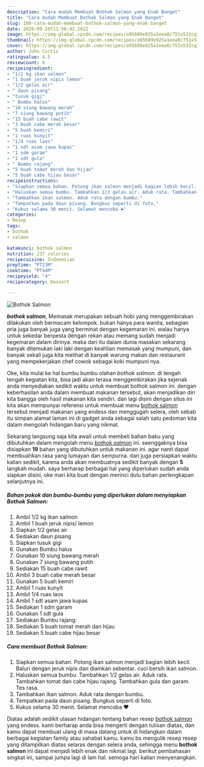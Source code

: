 ```yaml
---
description: "Cara mudah Membuat Bothok Salmon yang Enak Banget"
title: "Cara mudah Membuat Bothok Salmon yang Enak Banget"
slug: 109-cara-mudah-membuat-bothok-salmon-yang-enak-banget
date: 2020-09-26T11:56:42.282Z
image: https://img-global.cpcdn.com/recipes/a95689e925a1eea0/751x532cq70/bothok-salmon-foto-resep-utama.jpg
thumbnail: https://img-global.cpcdn.com/recipes/a95689e925a1eea0/751x532cq70/bothok-salmon-foto-resep-utama.jpg
cover: https://img-global.cpcdn.com/recipes/a95689e925a1eea0/751x532cq70/bothok-salmon-foto-resep-utama.jpg
author: John Curtis
ratingvalue: 4.5
reviewcount: 6
recipeingredient:
- "1/2 kg ikan salmon"
- "1 buah jeruk nipis lemon"
- "1/2 gelas air"
- " daun pisang"
- "tusuk gigi"
- " Bumbu halus"
- "10 siung bawang merah"
- "7 siung bawang putih"
- "15 buah cabe rawit"
- "3 buah cabe merah besar"
- "5 buah kemiri"
- "1 ruas kunyit"
- "1/4 ruas laos"
- "1 sdt asam jawa kupas"
- "1 sdm garam"
- "1 sdt gula"
- " Bumbu rajang"
- "5 buah tomat merah dan hijau"
- "5 buah cabe hijau besar"
recipeinstructions:
- "Siapkan semua bahan. Potong ikan salmon menjadi bagian lebih kecil. Baluri dengan jeruk nipis dan diamkan sebentar. cuci bersih ikan salmon."
- "Haluskan semua bumbu. Tambahkan 1/2 gelas air. Aduk rata. Tambahkan tomat dan cabe hijau rajang. Tambahkan gula dan garam. Tes rasa."
- "Tambahkan ikan salmon. Aduk rata dengan bumbu."
- "Tempatkan pada daun pisang. Bungkus seperti di foto."
- "Kukus selama 30 menit. Selamat mencoba ❤️"
categories:
- Resep
tags:
- bothok
- salmon

katakunci: bothok salmon 
nutrition: 237 calories
recipecuisine: Indonesian
preptime: "PT23M"
cooktime: "PT44M"
recipeyield: "4"
recipecategory: Dessert

---
```



![Bothok Salmon](https://img-global.cpcdn.com/recipes/a95689e925a1eea0/751x532cq70/bothok-salmon-foto-resep-utama.jpg)

<b><i>bothok salmon</i></b>, Memasak merupakan sebuah hobi yang menggembirakan dilakukan oleh bermacam kelompok. bukan hanya para wanita, sebagian pria juga banyak juga yang berminat dengan kegemaran ini. walau hanya untuk sekedar berpesta dengan rekan atau memang sudah menjadi kegemaran dalam dirinya. maka dari itu dalam dunia masakan sekarang banyak ditemukan laki laki dengan keahlian memasak yang mumpuni, dan banyak sekali juga kita melihat di banyak warung makan dan restaurant yang mempekerjakan chef cowok sebagai koki mumpuni nya.

Oke, kita mulai ke hal bumbu bumbu olahan <i>bothok salmon</i>. di tengah tengah kegiatan kita, bisa jadi akan terasa menggembirakan jika sejenak anda menyediakan sedikit waktu untuk membuat bothok salmon ini. dengan keberhasilan anda dalam membuat makanan tersebut, akan menjadikan diri kita bangga oleh hasil makanan kita sendiri. dan lagi disini dengan situs ini kita akan mempunyai referensi untuk membuat menu <u>bothok salmon</u> tersebut menjadi makanan yang endess dan menggugah selera, oleh sebab itu simpan alamat laman ini di gadget anda sebagai salah satu pedoman kita dalam mengolah hidangan baru yang nikmat.




Sekarang langsung saja kita awali untuk membeli bahan baku yang dibutuhkan dalam mengolah menu <u><i>bothok salmon</i></u> ini. seenggaknya bisa disiapkan <b>19</b> bahan yang dibutuhkan untuk makanan ini. agar nanti dapat membuahkan rasa yang lumayan dan sempurna. dan juga persiapkan waktu kalian sedikit, karena anda akan membuatnya sedikit banyak dengan <b>5</b> langkah mudah. saya berharap berbagai hal yang diperlukan sudah anda siapkan disini, oke mari kita buat dengan merinci dulu bahan perlengkapan selanjutnya ini.

<!--inarticleads1-->

##### Bahan pokok dan bumbu-bumbu yang diperlukan dalam menyiapkan Bothok Salmon:

1. Ambil 1/2 kg ikan salmon
1. Ambil 1 buah jeruk nipis/ lemon
1. Siapkan 1/2 gelas air
1. Sediakan  daun pisang
1. Siapkan tusuk gigi
1. Gunakan  Bumbu halus
1. Gunakan 10 siung bawang merah
1. Gunakan 7 siung bawang putih
1. Sediakan 15 buah cabe rawit
1. Ambil 3 buah cabe merah besar
1. Gunakan 5 buah kemiri
1. Ambil 1 ruas kunyit
1. Ambil 1/4 ruas laos
1. Ambil 1 sdt asam jawa kupas
1. Sediakan 1 sdm garam
1. Gunakan 1 sdt gula
1. Sediakan  Bumbu rajang:
1. Sediakan 5 buah tomat merah dan hijau
1. Sediakan 5 buah cabe hijau besar




<!--inarticleads2-->

##### Cara membuat Bothok Salmon:

1. Siapkan semua bahan. Potong ikan salmon menjadi bagian lebih kecil. Baluri dengan jeruk nipis dan diamkan sebentar. cuci bersih ikan salmon.
1. Haluskan semua bumbu. Tambahkan 1/2 gelas air. Aduk rata. Tambahkan tomat dan cabe hijau rajang. Tambahkan gula dan garam. Tes rasa.
1. Tambahkan ikan salmon. Aduk rata dengan bumbu.
1. Tempatkan pada daun pisang. Bungkus seperti di foto.
1. Kukus selama 30 menit. Selamat mencoba ❤️




Diatas adalah sedikit ulasan hidangan tentang bahan resep <u>bothok salmon</u> yang endess. kami berharap anda bisa mengerti dengan tulisan diatas, dan kamu dapat membuat ulang di masa datang untuk di hidangkan dalam berbagai kegiatan family atau sahabat kamu. kamu bs mengulik resep resep yang ditampilkan diatas selaras dengan selera anda, sehingga menu <b>bothok salmon</b> ini dapat menjadi lebih enak dan nikmat lagi. berikut pembahasan singkat ini, sampai jumpa lagi di lain hal. semoga hari kalian menyenangkan.

